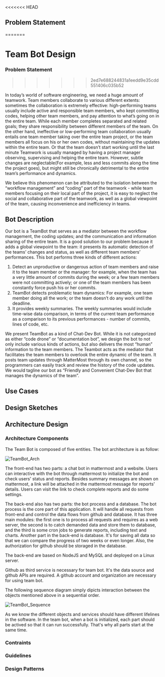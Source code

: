 <<<<<<< HEAD
## Problem Statement
=======
# Team Bot Design

### Problem Statement
>>>>>>> 2ed7e688244831a1eedd9e35cdd551406c035b52

In today’s world of software engineering, we need a huge amount of teamwork. Team members collaborate to various different extents: sometimes the collaboration is extremely effective: high-performing teams usually include active and responsible team members, who kept committing codes, helping other team members, and pay attention to what’s going on in the entire team. While each member completes separated and related goals; they share responsibility between different members of the team. On the other hand, ineffective or low-performing team collaboration usually entails one team member taking over the entire team project, or the team members all focus on his or her own codes, without maintaining the updates within the entire team. Or that the team doesn’t start working until the last minute Teamwork is usually managed by having a project manager observing, supervising and helping the entire team. However, subtle changes are neglectable(For example, less and less commits along the time the project goes), but might still be chronically detrimental to the entire team’s performance and dynamics. 

We believe this phenomenon can be attributed to the isolation between the “workflow management” and “coding” part of the teamwork - while team members focusing on their local part of the project, it is easy to neglect the social and collaborative part of the teamwork, as well as a global viewpoint of the team, causing inconvenience and inefficiency in teams. 

## Bot Description

Our bot is a TeamBot that serves as a mediator between the workflow management, the coding updates; and the communication and information sharing of the entire team. It is a good solution to our problem because it adds a global viewpoint to the team: it presents its automatic detection of the teams’ changes and status, as well as different team members’ performances. This bot performs three kinds of different actions: 
1. Detect an unproductive or dangerous action of team members and raise it to the team member or the manager: for example, when the team has a very little amount of commits during the week; or a few team members were not committing actively; or one of the team members has been constantly force push his or her commits. 
2. TeamBot detects problematic team dynamics: For example, one team member doing all the work; or the team doesn’t do any work until the deadline. 
3. It provides weekly summaries. The weekly summaries would include time-wise data comparison, in terms of the current team performance as a comparison to its previous performances - number of commits, lines of code, etc.

We present TeamBot as a kind of Chat-Dev Bot. While it is not categorized as either “code drone” or “documentation bot”, we design the bot to not only include various kinds of actions, but also delivers the most “human” information to the team members. The Teambot acts as the mediator that facilitates the team members to overlook the entire dynamic of the team. It posts team updates through MatterMost through its own channel, so the programmers can easily track and review the history of the code updates. We would tagline our bot as “Friendly and Convenient Chat-Dev Bot that manages the dynamics of the team”.

## Use Cases

## Design Sketches

## Architecture Design

### Architecture Components
The Team Bot is composed of five entities. The bot architecture is as follow:

![TeamBot_Arch](https://media.github.ncsu.edu/user/10593/files/cd514780-e0b1-11e9-86b4-87f5b7e5aa90)

The front-end has two parts: a chat bot in mattermost and a website. Users can interactive with the bot through mattermost to initialize the bot and check users' status and reports. Besides summary messages are shown on mattermost, a link will be attached in the mattermost message for reports' details. Users can visit the link to check complete reports and do some settings.

The back-end also has two parts: the bot process and a database. The bot process is the core part of this application. It will handle all requests from front-end and control the data flows from github and database. It has three main modules: the first one is to process all requests and requires as a web server, the second is to catch demanded data and store them to database, and the third is some cron jobs to generate reports, including text and charts. Another part in the back-end is database. It's for saving all data so that we can compare the progress of two weeks or even longer. Also, the authorization for github should be storaged in the database.

The back-end are based on NodeJS and MySQL and deployed on a Linux server.

Github as third service is necessary for team bot. It's the data source and github APIs are required. A github account and organization are necessary for using team bot.

The following sequence diagram simply dipicts interaction between the objects mentioned above in a sequential order.

![TeamBot_Sequence](https://media.github.ncsu.edu/user/10593/files/cde9de00-e0b1-11e9-8c02-96c9c0383149)

As we know the different objects and services should have different lifelines in the software. In the team bot, when a bot is initialized, each part should be actived so that it can run successfully. That's why all parts start at the same time.

### Contraints

### Guidelines

### Design Patterns
